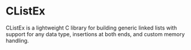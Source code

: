 # CListEx
CListEx is a lightweight C library for building generic linked lists with support for any data type, insertions at both ends, and custom memory handling.

